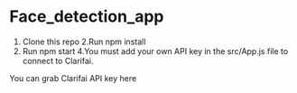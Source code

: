 # Face_detection_app

   1. Clone this repo
   2.Run npm install
   3. Run npm start
   4.You must add your own API key in the src/App.js file to connect to Clarifai.

You can grab Clarifai API key here
